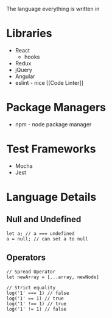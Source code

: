 The language everything is written in

# Libraries
- React
    - hooks
- Redux
- jQuery
- Angular
- eslint - nice [[Code Linter]]

# Package Managers
- npm - node package manager

# Test Frameworks
- Mocha
- Jest

# Language Details

## Null and Undefined
```
let a; // a === undefined
a = null; // can set a to null
```

## Operators
```
// Spread Operator
let newArray = [...array, newNode]

// Strict equality
log('1' === 1) // false
log('1' == 1) // true
log('1' !== 1) // true
log('1' != 1) // false
```
